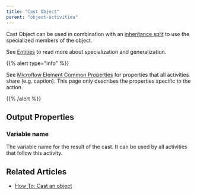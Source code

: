 ```yaml
---
title: "Cast Object"
parent: "object-activities"
---
```

Cast Object can be used in combination with an [inheritance split](inheritance-split) to use the specialized members of the object.

See [Entities](entities) to read more about specialization and generalization.

{{% alert type="info" %}}

See [Microflow Element Common Properties](microflow-element-common-properties) for properties that all activities share (e.g. caption). This page only describes the properties specific to the action.

{{% /alert %}}

## Output Properties

### Variable name

The variable name for the result of the cast. It can be used by all activities that follow this activity.

## Related Articles

*   [How To: Cast an object](/howto40/cast-an-object)
